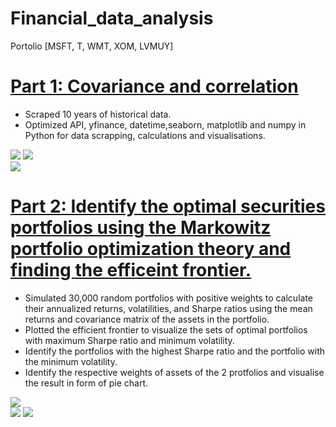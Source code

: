 # Financial_data_analysis  

Portolio [MSFT, T, WMT, XOM, LVMUY]  

# [Part 1: Covariance and correlation](https://github.com/GISOGISO/Financial_data_analysis/tree/main/part1)  
* Scraped 10 years of historical data.
* Optimized API, yfinance, datetime,seaborn, matplotlib and numpy in Python for data scrapping, calculations and visualisations.

![](https://github.com/GISOGISO/Financial_data_analysis/blob/main/images/Normalised%20Portfolio%20stock%20price%202013-2023'.png)
![](https://github.com/GISOGISO/Financial_data_analysis/blob/main/images/Portfolio%20annualised%20covariance%20matrix%20heatmap.png)  
![](https://github.com/GISOGISO/Financial_data_analysis/blob/main/images/Portfolio%20correlation%20matrix%20heatmap.png)



# [Part 2: Identify the optimal securities portfolios using the Markowitz portfolio optimization theory and finding the efficeint frontier.](https://github.com/GISOGISO/Financial_data_analysis/tree/main/part2)

* Simulated 30,000 random portfolios with positive weights to calculate their annualized returns, volatilities, and Sharpe ratios using the mean returns and covariance matrix of the assets in the portfolio.  
* Plotted the efficient frontier to visualize the sets of optimal portfolios with maximum Sharpe ratio and minimum volatility.  
* Identify the portfolios with the highest Sharpe ratio and the portfolio with the minimum volatility.  
* Identify the respective weights of assets of the 2 protfolios and visualise the result in form of pie chart.  

![](https://github.com/GISOGISO/Financial_data_analysis/blob/main/images/Efficient%20Frontier%20with%20Max%20Sharpe%20Ratio%2C%20min%20volatility%20and%20equal%20weights.png)  
![](https://github.com/GISOGISO/Financial_data_analysis/blob/main/images/max%20return%20pie%20chart.png)
![](https://github.com/GISOGISO/Financial_data_analysis/blob/main/images/min%20vol%20pie%20chart.png)

